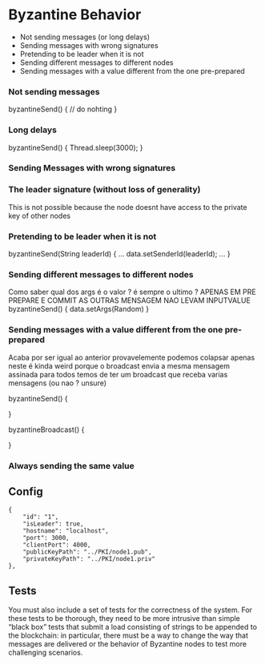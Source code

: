 # Byzantine Behavior

- Not sending messages (or long delays)
- Sending messages with wrong signatures
- Pretending to be leader when it is not
- Sending different messages to different nodes
- Sending messages with a value different from the one pre-prepared

### Not sending messages
byzantineSend() {
    // do nohting
}

### Long delays
byzantineSend() {
    Thread.sleep(3000);
}

### Sending Messages with wrong signatures
### The leader signature (without loss of generality)
This is not possible because the node doesnt have access
to the private key of other nodes

### Pretending to be leader when it is not
byzantineSend(String leaderId) {
    ...
    data.setSenderId(leaderId);
    ...
}

### Sending different messages to different nodes
Como saber qual dos args é o valor ?
é sempre o ultimo ?
APENAS EM PRE PREPARE E COMMIT AS OUTRAS MENSAGEM NAO LEVAM INPUTVALUE
byzantineSend() {
    data.setArgs(Random)
}

### Sending messages with a value different from the one pre-prepared
Acaba por ser igual ao anterior provavelemente podemos colapsar
apenas neste
é kinda weird porque o broadcast envia a mesma mensagem assinada para todos
temos de ter um broadcast que receba varias mensagens (ou nao ? unsure)

byzantineSend() {
    
}

byzantineBroadcast() {

}

### Always sending the same value


## Config

    {
        "id": "1",
        "isLeader": true,
        "hostname": "localhost",
        "port": 3000,
        "clientPort": 4000,
        "publicKeyPath": "../PKI/node1.pub",
        "privateKeyPath": "../PKI/node1.priv"
    },

## Tests

You must also include a set of tests for the correctness of the system. For these tests to
be thorough, they need to be more intrusive than simple “black box” tests that submit a
load consisting of strings to be appended to the blockchain: in particular, there must be
a way to change the way that messages are delivered or the behavior of Byzantine nodes
to test more challenging scenarios.
